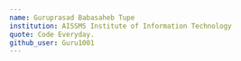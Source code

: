 ```yaml
---
name: Guruprasad Babasaheb Tupe
institution: AISSMS Institute of Information Technology
quote: Code Everyday.
github_user: Guru1001
---
```

